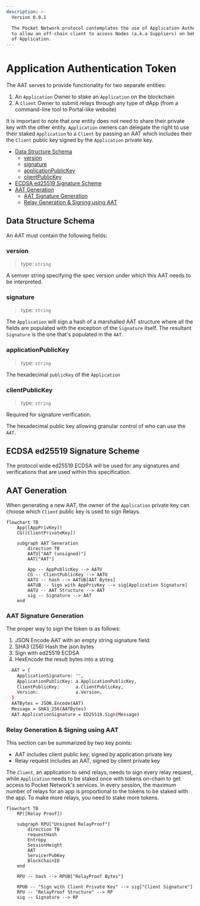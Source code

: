```yaml
---
description: >-
  Version 0.0.1

  The Pocket Network protocol contemplates the use of Application Authentication Tokens (AATs)
  to allow an off-chain client to access Nodes (a.k.a Suppliers) on behalf
  of Application.
---
```


# Application Authentication Token <!-- omit in toc -->

The AAT serves to provide functionality for two separate entities:

1. An `Application` Owner to stake an `Application` on the blockchain
2. A `Client` Owner to submit relays through any type of dApp (from a command-line tool to Portal-like website)

It is important to note that one entity does not need to share their private key
with the other entity. `Application` owners can delegate the right to use their
staked `Application` to a `Client` by passing an AAT which includes their the
`Client` public key signed by the `Application` private key.

- [Data Structure Schema](#data-structure-schema)
  - [version](#version)
  - [signature](#signature)
  - [applicationPublicKey](#applicationpublickey)
  - [clientPublicKey](#clientpublickey)
- [ECDSA ed25519 Signature Scheme](#ecdsa-ed25519-signature-scheme)
- [AAT Generation](#aat-generation)
  - [AAT Signature Generation](#aat-signature-generation)
  - [Relay Generation \& Signing using AAT](#relay-generation--signing-using-aat)

## Data Structure Schema

An AAT must contain the following fields:

### version

> type: `string`

A semver string specifying the spec version under which this AAT needs to be interpreted.

### signature

> type: `string`

The `Application` will sign a hash of a marshalled AAT structure where all the fields
are populated with the exception of the `Signature` itself. The resultant `Signature`
is the one that's populated in the `AAT`.

### applicationPublicKey

> type: `string`

The hexadecimal `publicKey` of the `Application`

### clientPublicKey

> type: `string`

Required for signature verification.

The hexadecimal public key allowing granular control of who can use the `AAT`.

## ECDSA ed25519 Signature Scheme

The protocol wide ed25519 ECDSA will be used for any signatures and verifications
that are used within this specification.

## AAT Generation

When generating a new AAT, the owner of the `Application` private key can choose
which `Client` public key is used to sign Relays.

```mermaid
flowchart TB
    App([AppPrivKey])
    CG([ClientPrivateKey])

    subgraph AAT Generation
        direction TB
        AATU["AAT (unsigned)"]
        AAT["AAT"]

        App -- AppPublicKey --> AATU
        CG -- ClientPublicKey --> AATU
        AATU -- hash --> AATUB[AAT Bytes]
        AATUB -- Sign with AppPrivKey --> sig[Application Signature]
        AATU -- AAT Structure --> AAT
        sig -- Signature --> AAT
    end
```

### AAT Signature Generation

The proper way to sign the token is as follows:

1. JSON Encode AAT with an empty string signature field:
2. SHA3 \(256\) Hash the json bytes
3. Sign with ed25519 ECDSA
4. HexEncode the result bytes into a string

```bash
  AAT = {
    ApplicationSignature: "",
    ApplicationPublicKey: a.ApplicationPublicKey,
    ClientPublicKey:      a.ClientPublicKey,
    Version:              a.Version,
  }
  AATBytes = JSON.Encode(AAT)
  Message = SHA3_256(AATBytes)
  AAT.ApplicationSignature = ED25519.Sign(Message)
```

### Relay Generation & Signing using AAT

This section can be summarized by two key points:

- AAT includes client public key, signed by application private key
- Relay request includes an AAT, signed by client private key

The `Client`, an application to send relays, needs to sign every relay request,
while `Application` needs to be staked once with tokens on-chain to get access to
Pocket Network's services. In every session, the maximum number of relays for an
app is proportional to the tokens to be staked with the app. To make more relays,
you need to stake more tokens.

```mermaid
flowchart TB
    RP([Relay Proof])

    subgraph RPU["Unsigned RelayProof"]
        direction TB
        requestHash
        Entropy
        SessionHeight
        AAT
        ServicerPubKey
        BlockchainID
    end

    RPU -- hash --> RPUB["RelayProof Bytes"]

    RPUB -- "Sign with Client Private Key" --> sig["Client Signature"]
    RPU -- "RelayProof Structure" --> RP
    sig -- Signature --> RP
```

